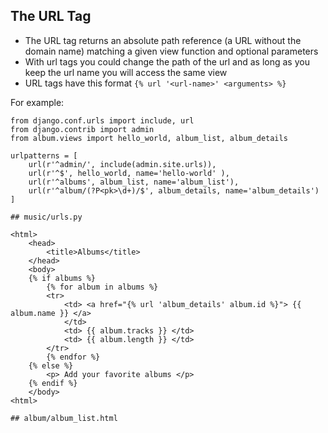 ## The URL Tag

* The URL tag returns an absolute path reference (a URL without the domain name) matching a given view function and optional parameters
* With url tags you could change the path of the url and as long as you keep the url name you will access the same view
* URL tags have this format `{% url '<url-name>' <arguments> %}`


For example:
```
from django.conf.urls import include, url
from django.contrib import admin
from album.views import hello_world, album_list, album_details

urlpatterns = [
    url(r'^admin/', include(admin.site.urls)),
    url(r'^$', hello_world, name='hello-world' ),
    url(r'^albums', album_list, name='album_list'),
    url(r'^album/(?P<pk>\d+)/$', album_details, name='album_details')
]

## music/urls.py

<html>
    <head>
        <title>Albums</title>
    </head>
    <body>
    {% if albums %}
        {% for album in albums %}  
        <tr>
            <td> <a href="{% url 'album_details' album.id %}"> {{ album.name }} </a> 
            </td>
            <td> {{ album.tracks }} </td>
            <td> {{ album.length }} </td>
        </tr>
        {% endfor %}
    {% else %}
        <p> Add your favorite albums </p>
    {% endif %}                        
    </body>
<html>

## album/album_list.html    
```

